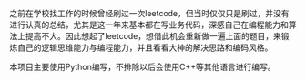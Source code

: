 之前在学校找工作的时候曾经刷过一次leetcode，但当时仅仅只是刷过，并没有进行认真的总结，尤其是这一年来基本都在写业务代码，深感自己在编程能力和算法上提高不大。因此想起了leetcode，想借此机会重新做一遍上面的题目，来锻炼自己的逻辑思维能力与编程能力，并且看看大神的解决思路和编码风格。

本项目主要使用Python编写，不排除以后会使用C++等其他语言进行编写。

